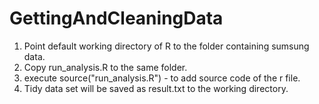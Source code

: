 # GettingAndCleaningData

1. Point default working directory of R to the folder containing sumsung data.
2. Copy run_analysis.R to the same folder.
3. execute source("run_analysis.R") - to add source code of the r file.
4. Tidy data set will be saved as result.txt to the working directory.
